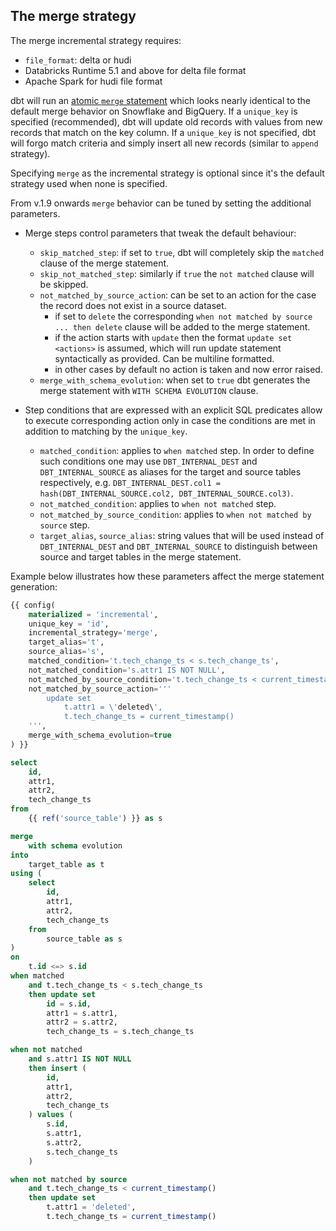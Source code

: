 ## The merge strategy

The merge incremental strategy requires:

- `file_format`: delta or hudi
- Databricks Runtime 5.1 and above for delta file format
- Apache Spark for hudi file format

dbt will run an [atomic `merge` statement](https://docs.databricks.com/en/sql/language-manual/delta-merge-into.html) which looks nearly identical to the default merge behavior on Snowflake and BigQuery.
If a `unique_key` is specified (recommended), dbt will update old records with values from new records that match on the key column.
If a `unique_key` is not specified, dbt will forgo match criteria and simply insert all new records (similar to `append` strategy).

Specifying `merge` as the incremental strategy is optional since it's the default strategy used when none is specified.

From v.1.9 onwards `merge` behavior can be tuned by setting the additional parameters.

- Merge steps control parameters that tweak the default behaviour:

  - `skip_matched_step`: if set to `true`, dbt will completely skip the `matched` clause of the merge statement.
  - `skip_not_matched_step`: similarly if `true` the `not matched` clause will be skipped.
  - `not_matched_by_source_action`: can be set to an action for the case the record does not exist in a source dataset. 
    - if set to `delete` the corresponding `when not matched by source ... then delete` clause will be added to the merge statement. 
    - if the action starts with `update` then the format `update set <actions>` is assumed, which will run update statement syntactically as provided.
      Can be multiline formatted.
    - in other cases by default no action is taken and now error raised.
  - `merge_with_schema_evolution`: when set to `true` dbt generates the merge statement with `WITH SCHEMA EVOLUTION` clause.

- Step conditions that are expressed with an explicit SQL predicates allow to execute corresponding action only in case the conditions are met in addition to matching by the `unique_key`.
  - `matched_condition`: applies to `when matched` step.
    In order to define such conditions one may use `DBT_INTERNAL_DEST` and `DBT_INTERNAL_SOURCE` as aliases for the target and source tables respectively, e.g. `DBT_INTERNAL_DEST.col1 = hash(DBT_INTERNAL_SOURCE.col2, DBT_INTERNAL_SOURCE.col3)`.
  - `not_matched_condition`: applies to `when not matched` step.
  - `not_matched_by_source_condition`: applies to `when not matched by source` step.
  - `target_alias`, `source_alias`: string values that will be used instead of `DBT_INTERNAL_DEST` and `DBT_INTERNAL_SOURCE` to distinguish between source and target tables in the merge statement.

Example below illustrates how these parameters affect the merge statement generation:

```sql
{{ config(
    materialized = 'incremental',
    unique_key = 'id',
    incremental_strategy='merge',
    target_alias='t',
    source_alias='s',
    matched_condition='t.tech_change_ts < s.tech_change_ts',
    not_matched_condition='s.attr1 IS NOT NULL',
    not_matched_by_source_condition='t.tech_change_ts < current_timestamp()',
    not_matched_by_source_action='''
        update set
            t.attr1 = \'deleted\',
            t.tech_change_ts = current_timestamp()
    ''',
    merge_with_schema_evolution=true
) }}

select
    id,
    attr1,
    attr2,
    tech_change_ts
from
    {{ ref('source_table') }} as s
```

```sql
merge
    with schema evolution
into
    target_table as t
using (
    select
        id,
        attr1,
        attr2,
        tech_change_ts
    from
        source_table as s
)
on
    t.id <=> s.id
when matched
    and t.tech_change_ts < s.tech_change_ts
    then update set
        id = s.id,
        attr1 = s.attr1,
        attr2 = s.attr2,
        tech_change_ts = s.tech_change_ts

when not matched
    and s.attr1 IS NOT NULL
    then insert (
        id,
        attr1,
        attr2,
        tech_change_ts
    ) values (
        s.id,
        s.attr1,
        s.attr2,
        s.tech_change_ts
    )

when not matched by source
    and t.tech_change_ts < current_timestamp()
    then update set
        t.attr1 = 'deleted',
        t.tech_change_ts = current_timestamp()
```

